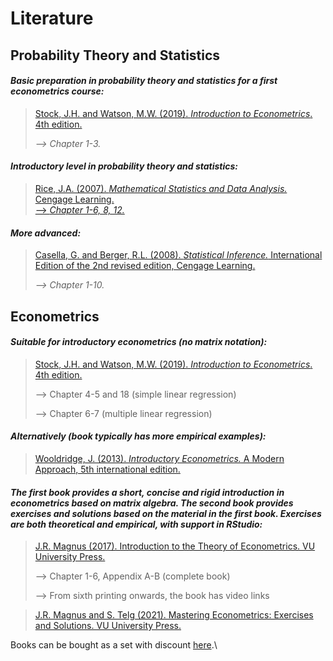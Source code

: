 # Literature

## Probability Theory and **Statistics**

#### _Basic preparation in probability theory and statistics for a first econometrics course:_

> [Stock, J.H. and Watson, M.W. (2019). _Introduction to Econometrics_. 4th edition.](https://scholar.harvard.edu/stock/pages/introduction-econometrics)
>
> _--> Chapter 1-3._

#### _Introductory level in probability theory and statistics:_

> [Rice, J.A. (2007). _Mathematical Statistics and Data Analysis._ Cengage Learning. \
> \--> _Chapter 1-6, 8, 12._](http://home.ustc.edu.cn/\~liweiyu/documents/\[Duxbury%20Advanced]%20John%20A.%20Rice%20-%20Mathematical%20Statistics%20and%20Data%20Analysis%203ed%20\(Duxbury%20Advanced\)%20%20%20\(2006,%20Duxbury%20Press\).pdf)

#### _More advanced:_

> [Casella, G. and Berger, R.L. (2008). _Statistical Inference._ International Edition of the 2nd revised edition, Cengage Learning. ](https://www.amazon.com/Statistical-Inference-George-Casella/dp/0534243126)
>
> _--> Chapter 1-10._

## **Econometrics**

#### _Suitable for introductory econometrics (no matrix notation):_

> [Stock, J.H. and Watson, M.W. (2019). _Introduction to Econometrics_. 4th edition.](https://scholar.harvard.edu/stock/pages/introduction-econometrics)
>
> \--> Chapter 4-5 and 18 (simple linear regression)
>
> \--> Chapter 6-7 (multiple linear regression)

#### _Alternatively (book typically has more empirical examples):_

> [Wooldridge, J. (2013). _Introductory Econometrics._ A Modern Approach, 5th international edition.](https://drive.google.com/file/d/1Gw\_VYjaRxi8Tq-EroKiQLJYuFIW3gs9f/view)

#### _The first book provides a short, concise and rigid introduction in econometrics based on matrix algebra. The second book provides exercises and solutions based on the material in the first book. Exercises are both theoretical and empirical, with support in RStudio:_

> [J.R. Magnus (2017). Introduction to the Theory of Econometrics. VU University Press. ](https://vuuniversitypress.com/product/introduction-to-the-theory-of-econometrics/?lang=en)
>
> \--> Chapter 1-6, Appendix A-B (complete book)
>
> \--> From sixth printing onwards, the book has video links

> [J.R. Magnus and S. Telg (2021). Mastering Econometrics: Exercises and Solutions. VU University Press.](https://vuuniversitypress.com/product/mastering-econometrics/?lang=en)

Books can be bought as a set with discount [here](https://vuuniversitypress.com/product/expected-set-introduction-to-the-theory-of-econometrics-mastering-econometrics/?lang=en).\
